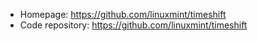 - Homepage: https://github.com/linuxmint/timeshift
- Code repository: https://github.com/linuxmint/timeshift
